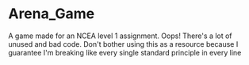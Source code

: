 # Arena_Game
A game made for an NCEA level 1 assignment.
Oops! There's a lot of unused and bad code. Don't bother using this as a resource because I guarantee I'm breaking like every single standard principle in every line
